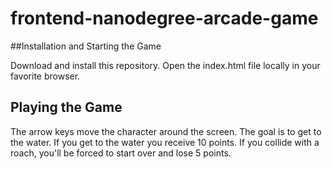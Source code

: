 frontend-nanodegree-arcade-game
===============================

##Installation and Starting the Game

Download and install this repository.  Open the index.html file locally in your favorite browser.

## Playing the Game

The arrow keys move the character around the screen.  The goal is to get to the water.  If you get to the water you receive 10 points.  If you collide with a roach, you'll be forced to start over and lose 5 points.
